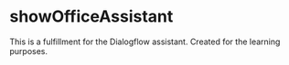# showOfficeAssistant

This is a fulfillment for the Dialogflow assistant.
Created for the learning purposes.
